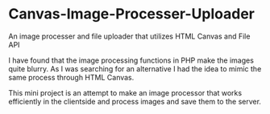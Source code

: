 Canvas-Image-Processer-Uploader
===============================

An image processer and file uploader that utilizes HTML Canvas and File API

I have found that the image processing functions in PHP make the images quite blurry. As I was searching for an alternative I had the idea to mimic the same process through HTML Canvas.

This mini project is an attempt to make an image processor that works efficiently in the clientside and process images and save them to the server.
